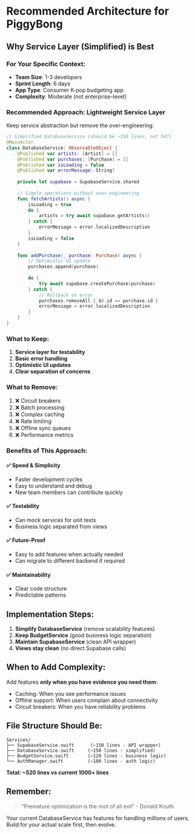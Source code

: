 # Recommended Architecture for PiggyBong

## Why Service Layer (Simplified) is Best

### For Your Specific Context:
- **Team Size**: 1-3 developers
- **Sprint Length**: 6 days
- **App Type**: Consumer K-pop budgeting app
- **Complexity**: Moderate (not enterprise-level)

### Recommended Approach: Lightweight Service Layer

Keep service abstraction but remove the over-engineering:

```swift
// Simplified DatabaseService (should be ~150 lines, not 547)
@MainActor
class DatabaseService: ObservableObject {
    @Published var artists: [Artist] = []
    @Published var purchases: [Purchase] = []
    @Published var isLoading = false
    @Published var errorMessage: String?
    
    private let supabase = SupabaseService.shared
    
    // Simple operations without over-engineering
    func fetchArtists() async {
        isLoading = true
        do {
            artists = try await supabase.getArtists()
        } catch {
            errorMessage = error.localizedDescription
        }
        isLoading = false
    }
    
    func addPurchase(_ purchase: Purchase) async {
        // Optimistic UI update
        purchases.append(purchase)
        
        do {
            try await supabase.createPurchase(purchase)
        } catch {
            // Rollback on error
            purchases.removeAll { $0.id == purchase.id }
            errorMessage = error.localizedDescription
        }
    }
}
```

### What to Keep:
1. **Service layer for testability**
2. **Basic error handling**
3. **Optimistic UI updates**
4. **Clear separation of concerns**

### What to Remove:
1. ❌ Circuit breakers
2. ❌ Batch processing
3. ❌ Complex caching
4. ❌ Rate limiting
5. ❌ Offline sync queues
6. ❌ Performance metrics

### Benefits of This Approach:

#### ✅ **Speed & Simplicity**
- Faster development cycles
- Easy to understand and debug
- New team members can contribute quickly

#### ✅ **Testability**
- Can mock services for unit tests
- Business logic separated from views

#### ✅ **Future-Proof**
- Easy to add features when actually needed
- Can migrate to different backend if required

#### ✅ **Maintainability**
- Clear code structure
- Predictable patterns

## Implementation Steps:

1. **Simplify DatabaseService** (remove scalability features)
2. **Keep BudgetService** (good business logic separation)
3. **Maintain SupabaseService** (clean API wrapper)
4. **Views stay clean** (no direct Supabase calls)

## When to Add Complexity:

Add features **only when you have evidence you need them**:
- Caching: When you see performance issues
- Offline support: When users complain about connectivity
- Circuit breakers: When you have reliability problems

## File Structure Should Be:
```
Services/
├── SupabaseService.swift      (~150 lines - API wrapper)
├── DatabaseService.swift     (~150 lines - simplified)
├── BudgetService.swift       (~120 lines - business logic)
└── AuthManager.swift         (~100 lines - auth logic)
```

**Total: ~520 lines vs current 1000+ lines**

## Remember:
> "Premature optimization is the root of all evil" - Donald Knuth

Your current DatabaseService has features for handling millions of users. Build for your actual scale first, then evolve.